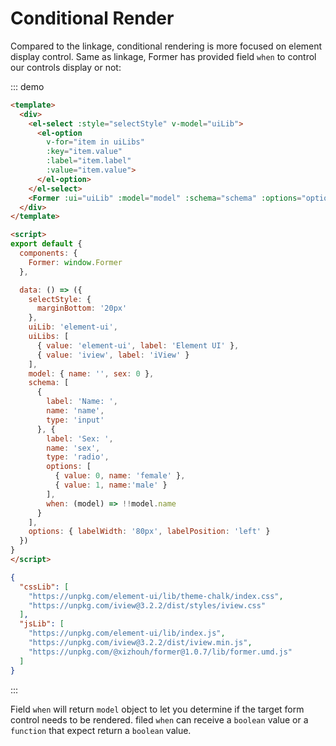 # Conditional Render

Compared to the linkage, conditional rendering is more focused on element display control. Same as linkage, Former has provided field `when` to control our controls display or not:

::: demo
```html
<template>
  <div>
    <el-select :style="selectStyle" v-model="uiLib">
      <el-option
        v-for="item in uiLibs"
        :key="item.value"
        :label="item.label"
        :value="item.value">
      </el-option>
    </el-select>
    <Former :ui="uiLib" :model="model" :schema="schema" :options="options"></Former>
  </div>
</template>

<script>
export default {
  components: {
    Former: window.Former
  },

  data: () => ({
    selectStyle: {
      marginBottom: '20px'
    },
    uiLib: 'element-ui',
    uiLibs: [
      { value: 'element-ui', label: 'Element UI' },
      { value: 'iview', label: 'iView' }
    ],
    model: { name: '', sex: 0 },
    schema: [
      {
        label: 'Name: ',
        name: 'name',
        type: 'input'
      }, {
        label: 'Sex: ',
        name: 'sex',
        type: 'radio',
        options: [
          { value: 0, name: 'female' },
          { value: 1, name:'male' }
        ],
        when: (model) => !!model.name
      }
    ],
    options: { labelWidth: '80px', labelPosition: 'left' }
  })
}
</script>
```
```json
{
  "cssLib": [
    "https://unpkg.com/element-ui/lib/theme-chalk/index.css",
    "https://unpkg.com/iview@3.2.2/dist/styles/iview.css"
  ],
  "jsLib": [
    "https://unpkg.com/element-ui/lib/index.js",
    "https://unpkg.com/iview@3.2.2/dist/iview.min.js",
    "https://unpkg.com/@xizhouh/former@1.0.7/lib/former.umd.js"
  ]
}
```
:::

Field `when` will return `model` object to let you determine if the target form control needs to be rendered. filed `when` can receive a `boolean` value or a `function` that expect return a `boolean` value.
